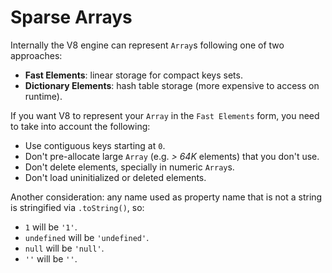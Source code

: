# Sparse Arrays

Internally the V8 engine can represent `Array`s following one of two approaches:

- **Fast Elements**: linear storage for compact keys sets.
- **Dictionary Elements**: hash table storage (more expensive to access on runtime).

If you want V8 to represent your `Array` in the `Fast Elements` form, you need to take into account the following:

- Use contiguous keys starting at `0`.
- Don't pre-allocate large `Array` (e.g. *> 64K* elements) that you don't use.
- Don't delete elements, specially in numeric `Array`s.
- Don't load uninitialized or deleted elements.

Another consideration: any name used as property name that is not a string is stringified via `.toString()`, so:

- `1` will be `'1'`.
- `undefined` will be `'undefined'`.
- `null` will be `'null'`.
- `''` will be `''`.
